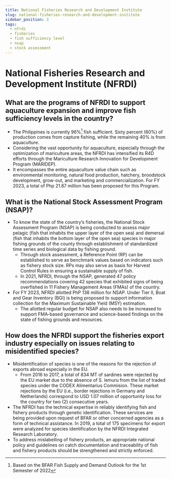 ```yaml
---
title: National Fisheries Research and Development Institute
slug: national-fisheries-research-and-development-institute
sidebar_position: 3
tags:
  - nfrdi
  - fisheries
  - fish sufficiency level
  - nsap
  - stock assessment
---
```


# National Fisheries Research and Development Institute (NFRDI)

## What are the programs of NFRDI to support aquaculture expansion and improve fish sufficiency levels in the country?

- The Philippines is currently 96%[^1] fish sufficient. Sixty percent (60%) of production comes from capture fishing, while the remaining 40% is from aquaculture.  
- Considering the vast opportunity for aquaculture, especially through the optimization of mariculture areas, the NFRDI has intensified its R4D efforts through the Mariculture Research Innovation for Development Program (MARIDEP). 
- It encompasses the entire aquaculture value chain such as environmental monitoring, natural food production, hatchery, broodstock development, grow-out, and marketing and commercialization.
For FY 2023, a total of Php 21.87 million has been proposed for this Program.

[^1]: Based on the BFAR Fish Supply and Demand Outlook for the 1st Semester of 2022

## What is the National Stock Assessment Program (NSAP)?

- To know the state of the country’s fisheries, the National Stock Assessment Program (NSAP) is being conducted to assess major pelagic (fish that inhabits the upper layer of the open sea) and demersal (fish that inhabits the bottom layer of the open sea) species in major fishing grounds of the county through establishment of standardized time series and biological data by fishing ground.
  - Through stock assessment, a Reference Point (RP) can be established to serve as benchmark values based on indicators such as fishery stock size. RPs may also serve as basis for Harvest Control Rules in ensuring a sustainable supply of fish.
  - In 2021, NFRDI, through the NSAP, generated 47 policy recommendations covering 42 species that exhibited signs of being overfished in 11 Fishery Management Areas (FMAs) of the country.
- For FY 2023, NFRDI allotted PhP 138 million for NSAP. Under Tier II, Boat and Gear Inventory (BGI) is being proposed to support information collection for the Maximum Sustainable Yield (MSY) estimation. 
  - The allotted regular budget for NSAP also needs to be increased to support FMA-based governance and science-based findings on the state of fishing grounds and resources.

## How does the NFRDI support the fisheries export industry especially on issues relating to misidentified species?

- Misidentification of species is one of the reasons for the rejection of exports abroad especially in the EU.	
  - From 2016 to 2017, a total of 834 MT of sardines were rejected by the EU market due to the absence of S. lemuru from the list of traded species under the CODEX Alimentarius Commision. These market rejections by the EU (i.e., border rejections in Germany and Netherlands) correspond to USD 1.07 million of opportunity loss for the country for two (2) consecutive years.
- The NFRDI has the technical expertise in reliably identifying fish and fishery products through genetic identification. These services are being provided upon request of BFAR or other concerned agencies as a form of technical assistance. In 2019, a total of 175 specimens for export were analyzed for species identification by the NFRDI Integrated Research Laboratory. 
- To address mislabelling of fishery products, an appropriate national policy and guidelines on catch documentation and traceability of fish and fishery products should be strengthened and strictly enforced.
